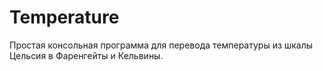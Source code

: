 # Temperature
Простая консольная программа для перевода температуры из шкалы Цельсия в Фаренгейты и Кельвины.